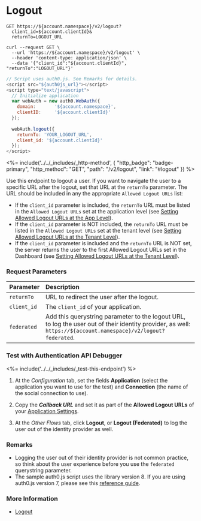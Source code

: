 # Logout

```http
GET https://${account.namespace}/v2/logout?
  client_id=${account.clientId}&
  returnTo=LOGOUT_URL
```

```shell
curl --request GET \
  --url 'https://${account.namespace}/v2/logout' \
  --header 'content-type: application/json' \
  --data '{"client_id":"${account.clientId}", "returnTo":"LOGOUT_URL"}'
```

```javascript
// Script uses auth0.js. See Remarks for details.
<script src="${auth0js_url}"></script>
<script type="text/javascript">
  // Initialize application
  var webAuth = new auth0.WebAuth({
    domain:       '${account.namespace}',
    clientID:     '${account.clientId}'
  });
  
  webAuth.logout({
    returnTo: 'YOUR_LOGOUT_URL',
    client_id: '${account.clientId}'
  });
</script>
```

<%= include('../../_includes/_http-method', {
  "http_badge": "badge-primary",
  "http_method": "GET",
  "path": "/v2/logout",
  "link": "#logout"
}) %>

Use this endpoint to logout a user. If you want to navigate the user to a specific URL after the logout, set that URL at the `returnTo` parameter. The URL should be included in any the appropriate `Allowed Logout URLs` list:
- If the `client_id` parameter is included, the `returnTo` URL must be listed in the `Allowed Logout URLs` set at the application level (see [Setting Allowed Logout URLs at the App Level](/logout#set-the-allowed-logout-urls-at-the-application-level)).
- If the `client_id` parameter is NOT included, the `returnTo` URL must be listed in the `Allowed Logout URLs` set at the tenant level (see [Setting Allowed Logout URLs at the Tenant Level](/logout#set-the-allowed-logout-urls-at-the-tenant-level)).
- If the `client_id` parameter is included and the `returnTo` URL is NOT set, the server returns the user to the first Allowed Logout URLs set in the Dashboard (see [Setting Allowed Logout URLs at the Tenant Level](/logout#set-the-allowed-logout-urls-at-the-tenant-level)).


### Request Parameters

| Parameter        | Description |
|:-----------------|:------------|
| `returnTo `      | URL to redirect the user after the logout. |
| `client_id`      | The `client_id` of your application. |
| `federated`      | Add this querystring parameter to the logout URL, to log the user out of their identity provider, as well: `https://${account.namespace}/v2/logout?federated`. |


### Test with Authentication API Debugger

<%= include('../../_includes/_test-this-endpoint') %>

1. At the *Configuration* tab, set the fields **Application** (select the application you want to use for the test) and **Connection** (the name of the social connection to use).

1. Copy the <dfn data-key="callback">**Callback URL**</dfn> and set it as part of the **Allowed Logout URLs** of your [Application Settings](${manage_url}/#/applications).

1. At the *Other Flows* tab, click **Logout**, or **Logout (Federated)** to log the user out of the identity provider as well.


### Remarks

- Logging the user out of their identity provider is not common practice, so think about the user experience before you use the `federated` querystring parameter.
- The sample auth0.js script uses the library version 8. If you are using auth0.js version 7, please see this [reference guide](/libraries/auth0js/v7).

### More Information

- [Logout](/logout)
